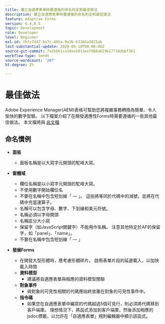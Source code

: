 ```yaml
---
title: 建立自適應表單時要遵循的命名約定和最佳做法
description: 建立自適應表單時要遵循的命名約定和最佳做法
feature: Adaptive Forms
version: 6.4,6.5
topic: Development
role: Developer
level: Beginner
exl-id: fbfc74d7-ba7c-495a-9e3b-63166a3025ab
last-substantial-update: 2020-09-10T00:00:00Z
source-git-commit: 7a2bb61ca1dea1013eef088a629b17718dbbf381
workflow-type: tm+mt
source-wordcount: '287'
ht-degree: 2%

---
```


# 最佳做法

Adobe Experience Manager(AEM)表格可幫助您將複雜事務轉換為簡單、令人愉快的數字型驗。 以下檔案介紹了在開發適應性Forms時需要遵循的一些其他最佳做法。 本文檔將與 [此文檔](https://helpx.adobe.com/experience-manager/6-3/forms/using/adaptive-forms-best-practices.html#Overview)

## 命名慣例

* **面板**
   * 面板名稱是以大寫字元開頭的駝峰大寫。

* **窗體域**
   * 欄位名稱是以小寫字元開頭的駝峰大寫。
   * 不使用數字開始欄位名
   * 不要在名稱中包含短划線「 — 」。 這些將等同於代碼中的減號，並將在代碼中充當運算子。
   * 名稱可以包含字母、數字、下划線和美元符號。
   * 名稱必須以字母開頭
   * 名稱區分大小寫
   * 保留字（如JavaScript關鍵字）不能用作名稱。 注意其他特定於AF的保留字，如「panel」、「name」。
   * 不要在名稱中包含短划線「 — 」
* **發展Forms**
   * 在開發大型形體時，應考慮形體碎片。 啟用表單片段的延遲載入，以加快載入時間
   * **資料模型**
      * 建議將自適應表單與相應的資料模型關聯
   * **對象事件**
      * 與對象的可見性相關的代碼應始終放置在對象的可見性事件中。
   * **指令碼**
      * 如果您在自適應表單中編寫的代碼超過5個可見行，則必須將代碼移到客戶端庫。 理想情況下，將函式添加到客戶端庫，然後添加相應的jsdoc標籤，以允許在「自適應表單」規則編輯器中顯示該函式。
